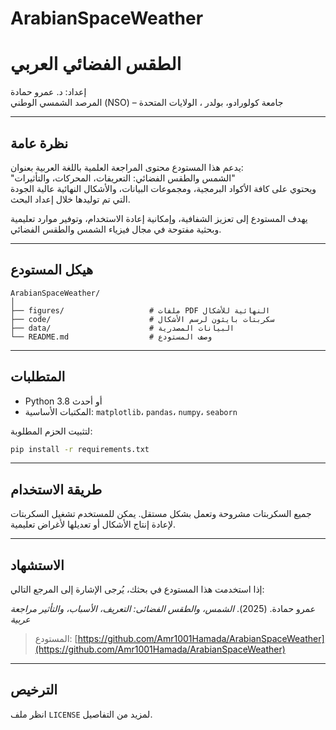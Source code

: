 # ArabianSpaceWeather

# الطقس الفضائي العربي

إعداد: د. عمرو حمادة  
المرصد الشمسي الوطني (NSO) – جامعة كولورادو، بولدر ، الولايات المتحدة

---

## نظرة عامة

يدعم هذا المستودع محتوى المراجعة العلمية باللغة العربية بعنوان:  
"الشمس والطقس الفضائي: التعريفات، المحركات، والتأثيرات"  
ويحتوي على كافة الأكواد البرمجية، ومجموعات البيانات، والأشكال النهائية عالية الجودة التي تم توليدها خلال إعداد البحث.

يهدف المستودع إلى تعزيز الشفافية، وإمكانية إعادة الاستخدام، وتوفير موارد تعليمية وبحثية مفتوحة في مجال فيزياء الشمس والطقس الفضائي.

---

## هيكل المستودع

```
ArabianSpaceWeather/
│
├── figures/                   # ملفات PDF النهائية للأشكال
├── code/                      # سكربتات بايثون لرسم الأشكال
├── data/                      # البيانات المصدرية
└── README.md                  # وصف المستودع
```

---

## المتطلبات

- Python 3.8 أو أحدث  
- المكتبات الأساسية: `matplotlib`، `pandas`، `numpy`، `seaborn`

لتثبيت الحزم المطلوبة:

```bash
pip install -r requirements.txt
```

---

## طريقة الاستخدام

جميع السكربتات مشروحة وتعمل بشكل مستقل. يمكن للمستخدم تشغيل السكربتات لإعادة إنتاج الأشكال أو تعديلها لأغراض تعليمية.

---

## الاستشهاد

إذا استخدمت هذا المستودع في بحثك، يُرجى الإشارة إلى المرجع التالي:

عمرو حمادة. (2025). *الشمس، والطقس الفضائى: التعريف، الأسباب، والتأثير
مراجعة عربية*
> المستودع: [https://github.com/Amr1001Hamada/ArabianSpaceWeather](https://github.com/Amr1001Hamada/ArabianSpaceWeather)

---

## الترخيص

انظر ملف `LICENSE` لمزيد من التفاصيل.
